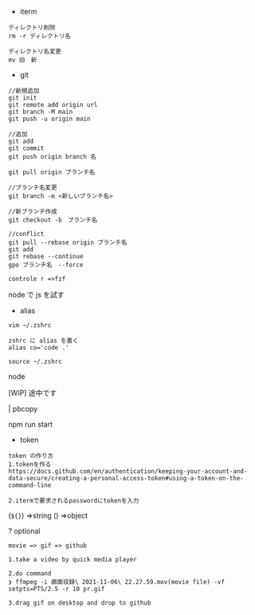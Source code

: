 - iterm

```
ディレクトリ削除
rm -r ディレクトリ名

ディレクトリ名変更
mv 旧　新

```

- git

```
//新規追加
git init
git remote add origin url
git branch -M main
git push -u origin main

//追加
git add
git commit
git push origin branch 名

git pull origin ブランチ名

//ブランチ名変更
git branch -m <新しいブランチ名>

//新ブランチ作成
git checkout -b　ブランチ名

//conflict
git pull --rebase origin ブランチ名
git add
git rebase --continue
gpo ブランチ名　--force

controle r =>fzf
```

node で js を試す

- alias

```
vim ~/.zshrc

zshrc に alias を書く
alias co='code .'

source ~/.zshrc
```

node

[WIP] 途中です

| pbcopy

npm run start

- token

```
token の作り方
1.tokenを作る
https://docs.github.com/en/authentication/keeping-your-account-and-data-secure/creating-a-personal-access-token#using-a-token-on-the-command-line

2.itermで要求されるpasswordにtokenを入力

```

(`${}`) =>string
() =>object

? optional

```
movie => gif => github

1.take a video by quick media player

2.do command
❯ ffmpeg -i 画面収録\ 2021-11-06\ 22.27.59.mov(movie file) -vf setpts=PTS/2.5 -r 10 pr.gif

3.drag gif on desktop and drop to github

```

